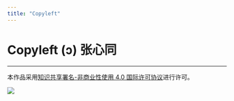 ```yaml
---
title: "Copyleft"
---
```


# Copyleft (ɔ) 张心同

----

本作品采用[知识共享署名-非商业性使用 4.0 国际许可协议](http://creativecommons.org/licenses/by-nc/4.0/)进行许可。

[![](/chongchongzainan/by-nc320px.png)](http://creativecommons.org/licenses/by-nc/4.0/)
